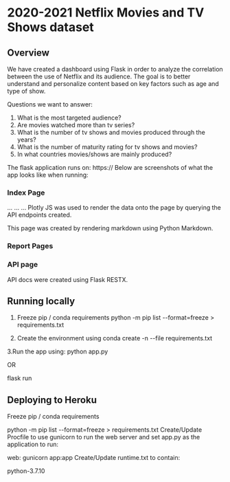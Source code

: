 # 2020-2021 Netflix Movies and TV Shows dataset
## Overview

We have created a dashboard using Flask in order to analyze the correlation between the use of Netflix and its audience. The goal is to better understand and personalize content based on key factors such as age and type of show. 

Questions we want to answer:
1.	What is the most targeted audience?
2.	Are movies watched more than tv series?
3.	What is the number of tv shows and movies produced through the years?
4.	What is the number of maturity rating for tv shows and movies?
5.	In what countries movies/shows are mainly produced?

The flask application runs on: https://
Below are screenshots of what the app looks like when running:

### Index Page
...
...
...
Plotly JS was used to render the data onto the page by querying the API endpoints created.


This page was created by rendering markdown using Python Markdown.

### Report Pages

### API page
API docs were created using Flask RESTX.

## Running locally

1. Freeze pip / conda requirements
python -m pip list --format=freeze > requirements.txt

2. Create the environment using
conda create -n <env> --file requirements.txt

3.Run the app using:
python app.py

OR

flask run
  
  
  
  
## Deploying to Heroku
Freeze pip / conda requirements

python -m pip list --format=freeze > requirements.txt
Create/Update Procfile to use gunicorn to run the web server and set app.py as the application to run:

web: gunicorn app:app
Create/Update runtime.txt to contain:

python-3.7.10

